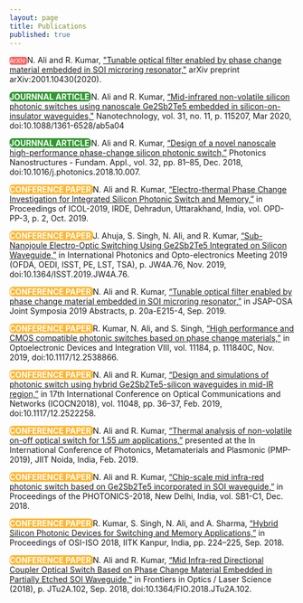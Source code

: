 ```yaml
---
layout: page
title: Publications
published: true
---
```


<strong style="color: white; background-color:red; border-radius: 4px; font-size:11px; font-weight:normal; opacity: 0.60;"> ArXiv </strong>  N. Ali and R. Kumar, ["Tunable optical filter enabled by phase change material embedded in SOI microring resonator,"](https://arxiv.org/abs/2001.10430) arXiv preprint arXiv:2001.10430(2020).
 
<strong style="color: white; background-color:green; border-radius: 6px; opacity: 0.80;"> JOURNNAL ARTICLE </strong>  N. Ali and R. Kumar, [“Mid-infrared non-volatile silicon photonic switches using nanoscale Ge2Sb2Te5 embedded in silicon-on-insulator waveguides,"](https://iopscience.iop.org/article/10.1088/1361-6528/ab5a04) Nanotechnology, vol. 31, no. 11, p. 115207, Mar 2020, doi:10.1088/1361-6528/ab5a04
 
<strong style="color: white; background-color:green; border-radius: 6px; opacity: 0.80;"> JOURNNAL ARTICLE </strong>  N. Ali and R. Kumar, [“Design of a novel nanoscale high-performance phase-change silicon photonic switch,”](https://www.sciencedirect.com/science/article/pii/S1569441018301548) Photonics Nanostructures - Fundam. Appl., vol. 32, pp. 81–85, Dec. 2018, doi:10.1016/j.photonics.2018.10.007.
 
<strong style="color: white; background-color:orange; border-radius: 6px; opacity: 0.80;"> CONFERENCE PAPER </strong>  N. Ali and R. Kumar, [“Electro-thermal Phase Change Investigation for Integrated Silicon Photonic Switch and Memory,”](https://www.springer.com/gp/book/9789811592584#aboutAuthors) in Proceedings of ICOL-2019, IRDE, Dehradun, Uttarakhand, India, vol. OPD-PP-3, p. 2, Oct. 2019.
 
<strong style="color: white; background-color:orange; border-radius: 6px; opacity: 0.80;"> CONFERENCE PAPER </strong>  J. Ahuja, S. Singh, N. Ali, and R. Kumar, [“Sub-Nanojoule Electro-Optic Switching Using Ge2Sb2Te5  Integrated on Silicon Waveguide,”](https://www.osapublishing.org/abstract.cfm?uri=ISST-2019-JW4A.76) in International Photonics and Opto-electronics Meeting 2019 (OFDA, OEDI, ISST, PE, LST, TSA), p. JW4A.76, Nov. 2019, doi:10.1364/ISST.2019.JW4A.76.
 
<strong style="color: white; background-color:orange; border-radius: 6px; opacity: 0.80;"> CONFERENCE PAPER </strong>  N. Ali and R. Kumar, [“Tunable optical filter enabled by phase change material embedded in SOI microring resonator,”](https://www.osapublishing.org/abstract.cfm?uri=JSAP-2019-20a_E215_4) in JSAP-OSA Joint Symposia 2019 Abstracts, p. 20a-E215-4, Sep. 2019. 
 
<strong style="color: white; background-color:orange; border-radius: 6px; opacity: 0.80;"> CONFERENCE PAPER </strong>  R. Kumar, N. Ali, and S. Singh, [“High performance and CMOS compatible photonic switches based on phase change materials,”](https://www.spiedigitallibrary.org/conference-proceedings-of-spie/11184/111840C/High-performance-and-CMOS-compatible-photonic-switches-based-on-phase/10.1117/12.2538866.full?SSO=1) in Optoelectronic Devices and Integration VIII, vol. 11184, p. 111840C, Nov. 2019, doi:10.1117/12.2538866.
 
<strong style="color: white; background-color:orange; border-radius: 6px; opacity: 0.80;"> CONFERENCE PAPER </strong>  N. Ali and R. Kumar, [“Design and simulations of photonic switch using hybrid Ge2Sb2Te5-silicon waveguides in mid-IR region,”](https://www.spiedigitallibrary.org/conference-proceedings-of-spie/11048/1104836/Design-and-simulations-of-photonic-switch-using-hybrid-Ge2Sb2Te5-silicon/10.1117/12.2522258.full) in 17th International Conference on Optical Communications and Networks (ICOCN2018), vol. 11048, pp. 36–37, Feb. 2019, doi:10.1117/12.2522258.

<strong style="color: white; background-color:orange; border-radius: 6px; opacity: 0.80;"> CONFERENCE PAPER </strong>  N. Ali and R. Kumar, [“Thermal analysis of non-volatile on-off optical switch for 1.55 $\mu m$ applications,”](https://printorders.aip.org/proceedings/2136) presented at the In International Conference of Photonics, Metamaterials and Plasmonic (PMP-2019), JIIT Noida, India, Feb. 2019.
 
<strong style="color: white; background-color:orange; border-radius: 6px; opacity: 0.80;"> CONFERENCE PAPER </strong>  N. Ali and R. Kumar, [“Chip-scale mid infra-red photonic switch based on Ge2Sb2Te5 incorporated in SOI waveguide,”](http://oeoc.iitd.ac.in/jop/index.php/the-international-conference-on-fiber-optics-and-photonics-photonics/) in Proceedings of the PHOTONICS-2018, New Delhi, India, vol. SB1-C1, Dec. 2018.
 
<strong style="color: white; background-color:orange; border-radius: 6px; opacity: 0.80;"> CONFERENCE PAPER </strong>  R. Kumar, S. Singh, N. Ali, and A. Sharma, [“Hybrid Silicon Photonic Devices for Switching and Memory Applications,”](https://www.iitk.ac.in/osi-iso2018/) in Proceedings of OSI-ISO 2018, IITK Kanpur, India, pp. 224–225, Sep. 2018.
 
 <strong style="color: white; background-color:orange; border-radius: 6px; opacity: 0.80;"> CONFERENCE PAPER </strong>  N. Ali and R. Kumar, [“Mid Infra-red Directional Coupler Optical Switch Based on Phase Change Material Embedded in Partially Etched SOI Waveguide,”](https://www.osapublishing.org/abstract.cfm?uri=FiO-2018-JTu2A.102) in Frontiers in Optics / Laser Science (2018), p. JTu2A.102, Sep. 2018, doi:10.1364/FIO.2018.JTu2A.102.
